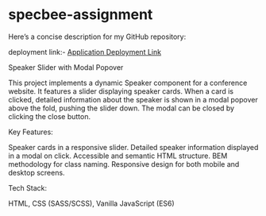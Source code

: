 # specbee-assignment


Here’s a concise description for my GitHub repository:

deployment link:- [Application Deployment Link](https://author-vaibhavmorefrom-specbee.netlify.app/)

Speaker Slider with Modal Popover

This project implements a dynamic Speaker component for a conference website. It features a slider displaying speaker cards. When a card is clicked, detailed information about the speaker is shown in a modal popover above the fold, pushing the slider down. The modal can be closed by clicking the close button.

Key Features:

Speaker cards in a responsive slider.
Detailed speaker information displayed in a modal on click.
Accessible and semantic HTML structure.
BEM methodology for class naming.
Responsive design for both mobile and desktop screens.


Tech Stack:

HTML, CSS (SASS/SCSS), Vanilla JavaScript (ES6)
